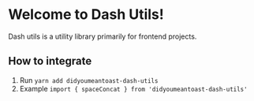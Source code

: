 # Welcome to Dash Utils!

Dash utils is a utility library primarily for frontend projects.

## How to integrate

1. Run `yarn add didyoumeantoast-dash-utils`
2. Example `import { spaceConcat } from 'didyoumeantoast-dash-utils'`